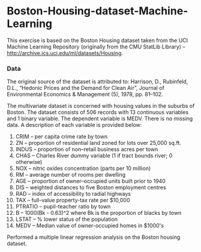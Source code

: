 # Boston-Housing-dataset-Machine-Learning

This exercise is based on the Boston Housing dataset taken from the UCI Machine Learning
Repository (originally from the CMU StatLib Library) –
http://archive.ics.uci.edu/ml/datasets/Housing.

### Data

The original source of the dataset is attributed to:
Harrison, D., Rubinfeld, D.L., “Hedonic Prices and the Demand for Clean Air”,
Journal of Environmental Economics & Management (5), 1978, pp. 81–102.

The multivariate dataset is concerned with housing values in the suburbs of Boston. The
dataset consists of 506 records with 13 continuous variables and 1 binary variable. The
dependent variable is MEDV. There is no missing data. A description of each variable is
provided below:
1. CRIM – per capita crime rate by town
2. ZN – proportion of residential land zoned for lots over 25,000 sq.ft.
3. INDUS – proportion of non–retail business acres per town
4. CHAS – Charles River dummy variable (1 if tract bounds river; 0 otherwise)
5. NOX – nitric oxides concentration (parts per 10 million)
6. RM – average number of rooms per dwelling
7. AGE – proportion of owner–occupied units built prior to 1940
8. DIS – weighted distances to five Boston employment centres
9. RAD – index of accessibility to radial highways
10. TAX – full-value property-tax rate per $10,000
11. PTRATIO – pupil-teacher ratio by town
12. B – 1000(Bk - 0.63)^2 where Bk is the proportion of blacks by town
13. LSTAT – % lower status of the population
14. MEDV – Median value of owner-occupied homes in $1000's

Performed a multiple linear regression analysis on the Boston housing dataset.
